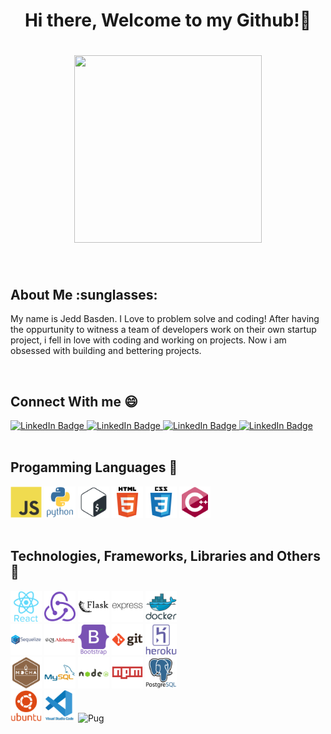 <h1 align="center">Hi there, Welcome to my Github!👋<h1> 
<div id="header" align="center">
  <img src="https://media.giphy.com/media/3oKIPnAiaMCws8nOsE/giphy.gif" width="300" height="300"/>
</div>  
  <br/>
<h2> About Me :sunglasses:</h2>
  
My name is Jedd Basden. I Love to problem solve and coding! After having the oppurtunity to witness a team of developers work on their own startup project, i fell in love with coding and working on projects. Now i am obsessed with building and bettering projects.

<br/>
  
## Connect With me :smile:
  <div>
    <a href="https://www.linkedin.com/in/jeddbasden/">
      <img src="https://img.shields.io/badge/LinkedIn-blue?logo=linkedin&logoColor=white&style=for-the-badge" alt="LinkedIn Badge"/>
    </a>
    <a href="https://angel.co/u/jedd-basden">
      <img src="https://img.shields.io/badge/angellist-white?logo=angellist&logoColor=black&style=for-the-badge" alt="LinkedIn Badge"/>
    </a>
    <a href="https://jeddbasden.github.io/about.html">
      <img src="https://img.shields.io/badge/portfolio-black?logo=&logoColor=white&style=for-the-badge" alt="LinkedIn Badge"/>
    </a>
    <a href="https://www.linkedin.com/in/jeddbasden/">
      <img src="https://img.shields.io/badge/Yasuke%234992-purple?logo=discord&logoColor=white&style=for-the-badge" alt="LinkedIn Badge"/>
    </a>
  </div>
<br/>
  
  ## Progamming Languages :milky_way:
   <div>
     <img src="https://github.com/devicons/devicon/blob/master/icons/javascript/javascript-original.svg" height="50" width="50" alt="Javascript"/>
     <img src="https://github.com/devicons/devicon/blob/master/icons/python/python-original-wordmark.svg" height="50" width="50" alt="Python"/>
     <img src="https://github.com/devicons/devicon/blob/master/icons/bash/bash-original.svg" height="50" width="50" alt="Bash"/>
     <img src="https://github.com/devicons/devicon/blob/master/icons/html5/html5-original-wordmark.svg" height="50" width="50" alt="HTML"/>
     <img src="https://github.com/devicons/devicon/blob/master/icons/css3/css3-original-wordmark.svg" height="50" width="50" alt="CSS"/>
     <img src="https://github.com/devicons/devicon/blob/master/icons/cplusplus/cplusplus-original.svg" height="50" width="50" alt="C++"/>
   </div>

<br/>

## Technologies, Frameworks, Libraries and Others:floppy_disk:
  <div>
    <img src="https://github.com/devicons/devicon/blob/master/icons/react/react-original-wordmark.svg" height="50" weight="50" alt="React" />
    <img src="https://github.com/devicons/devicon/blob/master/icons/redux/redux-original.svg" height="50" weight="50" alt="Redux" />
    <img src="https://github.com/devicons/devicon/blob/master/icons/flask/flask-original-wordmark.svg" height="50" weight="50" alt="Flask" />
    <img src="https://github.com/devicons/devicon/blob/master/icons/express/express-original-wordmark.svg" height="50" weight="50" alt="Express" />
    <img src="https://github.com/devicons/devicon/blob/master/icons/docker/docker-original-wordmark.svg" height="50" weight="50" alt="Docker" />
  </div>
  <div>
    <img src="https://github.com/devicons/devicon/blob/master/icons/sequelize/sequelize-original-wordmark.svg" height="50" weight="50" alt="Sequelize" />
    <img src="https://github.com/devicons/devicon/blob/master/icons/sqlalchemy/sqlalchemy-original-wordmark.svg" height="50" weight="50" alt="SqlAlchemy" />
    <img src="https://github.com/devicons/devicon/blob/master/icons/bootstrap/bootstrap-plain-wordmark.svg" height="50" weight="50" alt="Bootstrap" />
    <img src="https://github.com/devicons/devicon/blob/master/icons/git/git-original-wordmark.svg" height="50" weight="50" alt="Git" />
    <img src="https://github.com/devicons/devicon/blob/master/icons/heroku/heroku-original-wordmark.svg" height="50" weight="50" alt="Heroku" />
  </div>
  <div>
    <img src="https://github.com/devicons/devicon/blob/master/icons/mocha/mocha-plain.svg" height="50" weight="50" alt="Mocha" />
    <img src="https://github.com/devicons/devicon/blob/master/icons/mysql/mysql-original-wordmark.svg" height="50" weight="50" alt="Sql" />
    <img src="https://github.com/devicons/devicon/blob/master/icons/nodejs/nodejs-original-wordmark.svg" height="50" weight="50" alt="Node" />
    <img src="https://github.com/devicons/devicon/blob/master/icons/npm/npm-original-wordmark.svg" height="50" weight="50" alt="NPM" />
    <img src="https://github.com/devicons/devicon/blob/master/icons/postgresql/postgresql-original-wordmark.svg" height="50" weight="50" alt="PostgresQl" />
  </div>
  <div>
    <img src="https://github.com/devicons/devicon/blob/master/icons/ubuntu/ubuntu-plain-wordmark.svg" height="50" weight="50" alt="Ubuntu" />
    <img src="https://github.com/devicons/devicon/blob/master/icons/vscode/vscode-original-wordmark.svg" height="50" weight="50" alt="VScode" />
    <img src="https://cdn.dribbble.com/users/1057/screenshots/5978248/pug_1x.jpg" height="50" weight="50" alt="Pug" />
  </div>
